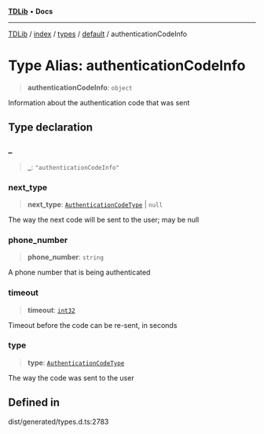 [**TDLib**](../../../../../../README.md) • **Docs**

***

[TDLib](../../../../../../modules.md) / [index](../../../../../README.md) / [types](../../../README.md) / [default](../README.md) / authenticationCodeInfo

# Type Alias: authenticationCodeInfo

> **authenticationCodeInfo**: `object`

Information about the authentication code that was sent

## Type declaration

### \_

> **\_**: `"authenticationCodeInfo"`

### next\_type

> **next\_type**: [`AuthenticationCodeType`](AuthenticationCodeType.md) \| `null`

The way the next code will be sent to the user; may be null

### phone\_number

> **phone\_number**: `string`

A phone number that is being authenticated

### timeout

> **timeout**: [`int32`](int32-1.md)

Timeout before the code can be re-sent, in seconds

### type

> **type**: [`AuthenticationCodeType`](AuthenticationCodeType.md)

The way the code was sent to the user

## Defined in

dist/generated/types.d.ts:2783
